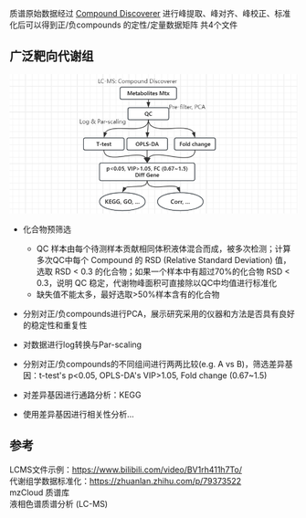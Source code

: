 

质谱原始数据经过 [Compound Discoverer](https://www.thermofisher.cn/order/catalog/product/cn/zh/OPTON-31055) 进行峰提取、峰对齐、峰校正、标准化后可以得到正/负compounds 的定性/定量数据矩阵 共4个文件



## 广泛靶向代谢组
![Metabolomics](../Pipelines_overview/img/Metabolomics.png)

* 化合物预筛选
    - QC 样本由每个待测样本贡献相同体积液体混合而成，被多次检测；计算多次QC中每个 Compound 的 RSD (Relative Standard Deviation) 值，选取 RSD < 0.3 的化合物；如果一个样本中有超过70%的化合物 RSD < 0.3，说明 QC 稳定，代谢物峰面积可直接除以QC中均值进行标准化
    - 缺失值不能太多，最好选取>50%样本含有的化合物

* 分别对正/负compounds进行PCA，展示研究采用的仪器和方法是否具有良好的稳定性和重复性
* 对数据进行log转换与Par-scaling
* 分别对正/负compounds的不同组间进行两两比较(e.g. A vs B)，筛选差异基因：t-test's p<0.05, OPLS-DA's VIP>1.05, Fold change  (0.67~1.5)
* 对差异基因进行通路分析：KEGG
* 使用差异基因进行相关性分析...


## 参考
LCMS文件示例：https://www.bilibili.com/video/BV1rh411h7To/   
代谢组学数据标准化：https://zhuanlan.zhihu.com/p/79373522   
mzCloud 质谱库      
液相色谱质谱分析 (LC-MS)     

